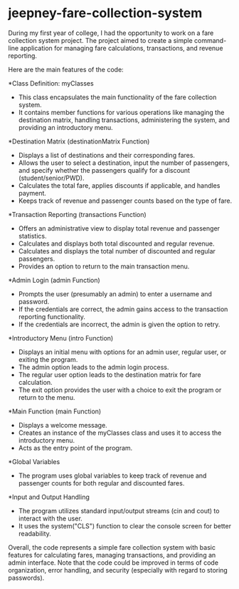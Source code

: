 # jeepney-fare-collection-system

During my first year of college, I had the opportunity to work on a fare collection system project. The project aimed to create a simple command-line application for managing fare calculations, transactions, and revenue reporting.

Here are the main features of the code:

*Class Definition: myClasses
  - This class encapsulates the main functionality of the fare collection system.
  - It contains member functions for various operations like managing the destination matrix, handling transactions, administering the system, and providing an introductory     menu.

*Destination Matrix (destinationMatrix Function)
  - Displays a list of destinations and their corresponding fares.
  - Allows the user to select a destination, input the number of passengers, and specify whether the passengers qualify for a discount (student/senior/PWD).
  - Calculates the total fare, applies discounts if applicable, and handles payment.
  - Keeps track of revenue and passenger counts based on the type of fare.

*Transaction Reporting (transactions Function)
  - Offers an administrative view to display total revenue and passenger statistics.
  - Calculates and displays both total discounted and regular revenue.
  - Calculates and displays the total number of discounted and regular passengers.
  - Provides an option to return to the main transaction menu.

*Admin Login (admin Function)
  - Prompts the user (presumably an admin) to enter a username and password.
  - If the credentials are correct, the admin gains access to the transaction reporting functionality.
  - If the credentials are incorrect, the admin is given the option to retry.

*Introductory Menu (intro Function)
  - Displays an initial menu with options for an admin user, regular user, or exiting the program.
  - The admin option leads to the admin login process.
  - The regular user option leads to the destination matrix for fare calculation.
  - The exit option provides the user with a choice to exit the program or return to the menu.

*Main Function (main Function)
  - Displays a welcome message.
  - Creates an instance of the myClasses class and uses it to access the introductory menu.
  - Acts as the entry point of the program.

*Global Variables
  - The program uses global variables to keep track of revenue and passenger counts for both regular and discounted fares.

*Input and Output Handling
  - The program utilizes standard input/output streams (cin and cout) to interact with the user.
  - It uses the system("CLS") function to clear the console screen for better readability.

Overall, the code represents a simple fare collection system with basic features for calculating fares, managing transactions, and providing an admin interface. Note that the code could be improved in terms of code organization, error handling, and security (especially with regard to storing passwords).
 
